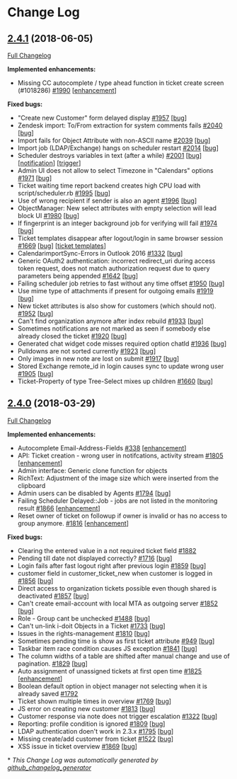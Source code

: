 # Change Log

## [2.4.1](https://github.com/zammad/zammad/tree/2.4.1) (2018-06-05)
[Full Changelog](https://github.com/zammad/zammad/compare/2.4.0...2.4.1)

**Implemented enhancements:**
- Missing CC autocomplete / type ahead function in ticket create screen \(\#1018286\) [\#1990](https://github.com/zammad/zammad/issues/1990) [[enhancement](https://github.com/zammad/zammad/labels/enhancement)]

**Fixed bugs:**
- "Create new Customer" form delayed display [\#1957](https://github.com/zammad/zammad/issues/1957) [[bug](https://github.com/zammad/zammad/labels/bug)]
- Zendesk import: To/From extraction for system comments fails [\#2040](https://github.com/zammad/zammad/issues/2040) [[bug](https://github.com/zammad/zammad/labels/bug)]
- Import fails for Object Attribute with non-ASCII name [\#2039](https://github.com/zammad/zammad/issues/2039) [[bug](https://github.com/zammad/zammad/labels/bug)]
- Import job \(LDAP/Exchange\) hangs on scheduler restart [\#2014](https://github.com/zammad/zammad/issues/2014) [[bug](https://github.com/zammad/zammad/labels/bug)]
- Scheduler destroys variables in text \(after a while\) [\#2001](https://github.com/zammad/zammad/issues/2001) [[bug](https://github.com/zammad/zammad/labels/bug)] [[notification](https://github.com/zammad/zammad/labels/notification)] [[trigger](https://github.com/zammad/zammad/labels/trigger)]
- Admin UI does not allow to select Timezone in "Calendars" options [\#1971](https://github.com/zammad/zammad/issues/1971) [[bug](https://github.com/zammad/zammad/labels/bug)]
- Ticket waiting time report backend creates high CPU load with script/scheduler.rb [\#1995](https://github.com/zammad/zammad/issues/1995) [[bug](https://github.com/zammad/zammad/labels/bug)]
- Use of wrong recipient if sender is also an agent [\#1996](https://github.com/zammad/zammad/issues/1996) [[bug](https://github.com/zammad/zammad/labels/bug)]
- ObjectManager: New select attributes with empty selection will lead block UI [\#1980](https://github.com/zammad/zammad/issues/1980) [[bug](https://github.com/zammad/zammad/labels/bug)]
- If fingerprint is an integer background job for verifying will fail [\#1974](https://github.com/zammad/zammad/issues/1974) [[bug](https://github.com/zammad/zammad/labels/bug)]
- Ticket templates disappear after logout/login in same browser session [\#1669](https://github.com/zammad/zammad/issues/1669) [[bug](https://github.com/zammad/zammad/labels/bug)] [[ticket templates](https://github.com/zammad/zammad/labels/ticket%20templates)]
- CalendarimportSync-Errors in Outlook 2016  [\#1332](https://github.com/zammad/zammad/issues/1332) [[bug](https://github.com/zammad/zammad/labels/bug)]
- Generic OAuth2 authentication: incorrect redirect\_uri during access token request, does not match authorization request due to query parameters being appended [\#1642](https://github.com/zammad/zammad/issues/1642) [[bug](https://github.com/zammad/zammad/labels/bug)]
- Failing scheduler job retries to fast without any time offset [\#1950](https://github.com/zammad/zammad/issues/1950) [[bug](https://github.com/zammad/zammad/labels/bug)]
- Use mime type of attachments if present for outgoing emails [\#1919](https://github.com/zammad/zammad/issues/1919) [[bug](https://github.com/zammad/zammad/labels/bug)]
- New ticket attributes is also show for customers \(which should not\). [\#1952](https://github.com/zammad/zammad/issues/1952) [[bug](https://github.com/zammad/zammad/labels/bug)]
- Can't find organization anymore after index rebuild [\#1933](https://github.com/zammad/zammad/issues/1933) [[bug](https://github.com/zammad/zammad/labels/bug)]
- Sometimes notifications are not marked as seen if somebody else already closed the ticket [\#1920](https://github.com/zammad/zammad/issues/1920) [[bug](https://github.com/zammad/zammad/labels/bug)]
- Generated chat widget code misses required option chatId  [\#1936](https://github.com/zammad/zammad/issues/1936) [[bug](https://github.com/zammad/zammad/labels/bug)]
- Pulldowns are not sorted currently [\#1923](https://github.com/zammad/zammad/issues/1923) [[bug](https://github.com/zammad/zammad/labels/bug)]
- Only images in new note are lost on submit [\#1917](https://github.com/zammad/zammad/issues/1917) [[bug](https://github.com/zammad/zammad/labels/bug)]
- Stored Exchange remote\_id in login causes sync to update wrong user [\#1905](https://github.com/zammad/zammad/issues/1905) [[bug](https://github.com/zammad/zammad/labels/bug)]
- Ticket-Property of type Tree-Select mixes up children [\#1660](https://github.com/zammad/zammad/issues/1660) [[bug](https://github.com/zammad/zammad/labels/bug)]


## [2.4.0](https://github.com/zammad/zammad/tree/2.4.0) (2018-03-29)
[Full Changelog](https://github.com/zammad/zammad/compare/2.3.0...2.4.0)

**Implemented enhancements:**
- Autocomplete Email-Address-Fields [\#338](https://github.com/zammad/zammad/issues/338) [[enhancement](https://github.com/zammad/zammad/labels/enhancement)]
- API: Ticket creation - wrong user in notifcations, activity stream [\#1805](https://github.com/zammad/zammad/issues/1805) [[enhancement](https://github.com/zammad/zammad/labels/enhancement)]
- Admin interface: Generic clone function for objects
- RichText: Adjustment of the image size which were inserted from the clipboard
- Admin users can be disabled by Agents [\#1794](https://github.com/zammad/zammad/issues/1794) [[bug](https://github.com/zammad/zammad/labels/bug)]
- Failing Scheduler Delayed::Job - jobs are not listed in the monitoring result [\#1866](https://github.com/zammad/zammad/issues/1866) [[enhancement](https://github.com/zammad/zammad/labels/enhancement)]
- Reset owner of ticket on followup if owner is invalid or has no access to group anymore. [\#1816](https://github.com/zammad/zammad/issues/1816) [[enhancement](https://github.com/zammad/zammad/labels/enhancement)]

**Fixed bugs:**
- Clearing the entered value in a not required ticket field [\#1882](https://github.com/zammad/zammad/issues/1882)
- Pending till date not displayed correctly? [\#1716](https://github.com/zammad/zammad/issues/1716) [[bug](https://github.com/zammad/zammad/labels/bug)]
- Login fails after fast logout right after previous login [\#1859](https://github.com/zammad/zammad/issues/1859) [[bug](https://github.com/zammad/zammad/labels/bug)]
- customer field in customer\_ticket\_new when customer is logged in [\#1856](https://github.com/zammad/zammad/issues/1856) [[bug](https://github.com/zammad/zammad/labels/bug)]
- Direct access to organization tickets possible even though shared is deactivated [\#1857](https://github.com/zammad/zammad/issues/1857) [[bug](https://github.com/zammad/zammad/labels/bug)]
- Can't create email-account with local MTA as outgoing server  [\#1852](https://github.com/zammad/zammad/issues/1852) [[bug](https://github.com/zammad/zammad/labels/bug)]
- Role - Group cant be unchecked [\#1488](https://github.com/zammad/zammad/issues/1488) [[bug](https://github.com/zammad/zammad/labels/bug)]
- Can't un-link i-doit Objects in a Ticket [\#1733](https://github.com/zammad/zammad/issues/1733) [[bug](https://github.com/zammad/zammad/labels/bug)]
- Issues in the rights-management  [\#1810](https://github.com/zammad/zammad/issues/1810) [[bug](https://github.com/zammad/zammad/labels/bug)]
- Sometimes pending time is show as first ticket attribute [\#949](https://github.com/zammad/zammad/issues/949) [[bug](https://github.com/zammad/zammad/labels/bug)]
- Taskbar item race condition causes JS exception [\#1841](https://github.com/zammad/zammad/issues/1841) [[bug](https://github.com/zammad/zammad/labels/bug)]
- The column widths of a table are shifted after manual change and use of pagination. [\#1829](https://github.com/zammad/zammad/issues/1829) [[bug](https://github.com/zammad/zammad/labels/bug)]
- Auto assignment of unassigned tickets at first open time [\#1825](https://github.com/zammad/zammad/issues/1825) [[enhancement](https://github.com/zammad/zammad/labels/enhancement)]
- Boolean default option in object manager not selecting when it is already saved [\#1792](https://github.com/zammad/zammad/issues/1792)
- Ticket shown multiple times in overview [\#1769](https://github.com/zammad/zammad/issues/1769) [[bug](https://github.com/zammad/zammad/labels/bug)]
- JS error on creating new customer [\#1813](https://github.com/zammad/zammad/issues/1813) [[bug](https://github.com/zammad/zammad/labels/bug)]
- Customer response via note does not trigger escalation [\#1322](https://github.com/zammad/zammad/issues/1322) [[bug](https://github.com/zammad/zammad/labels/bug)]
- Reporting: profile condition is ignored [\#1809](https://github.com/zammad/zammad/issues/1809) [[bug](https://github.com/zammad/zammad/labels/bug)]
- LDAP authentication doen't work in 2.3.x [\#1795](https://github.com/zammad/zammad/issues/1795) [[bug](https://github.com/zammad/zammad/labels/bug)]
- Missing create/add customer from ticket [\#1522](https://github.com/zammad/zammad/issues/1522) [[bug](https://github.com/zammad/zammad/labels/bug)]
- XSS issue in ticket overview [\#1869](https://github.com/zammad/zammad/issues/1869) [[bug](https://github.com/zammad/zammad/labels/bug)]


\* *This Change Log was automatically generated by [github_changelog_generator](https://github.com/skywinder/Github-Changelog-Generator)*
